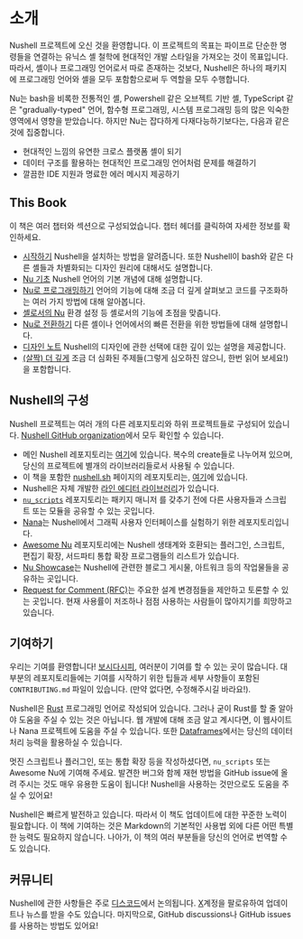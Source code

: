 # 소개

Nushell 프로젝트에 오신 것을 환영합니다.
이 프로젝트의 목표는 파이프로 단순한 명령들을 연결하는 유닉스 셸 철학에 현대적인 개발 스타일을 가져오는 것이 목표입니다.
따라서, 셸이나 프로그래밍 언어로서 따로 존재하는 것보다, Nushell은 하나의 패키지에 프로그래밍 언어와 셸을 모두 포함함으로써 두 역할을 모두 수행합니다.

Nu는 bash을 비록한 전통적인 셸, Powershell 같은 오브젝트 기반 셸, TypeScript 같은 "gradually-typed" 언어, 함수형 프로그래밍, 시스템 프로그래밍 등의 많은 익숙한 영역에서 영향을 받았습니다.
하지만 Nu는 잡다하게 다재다능하기보다는, 다음과 같은 것에 집중합니다.

- 현대적인 느낌의 유연한 크로스 플랫폼 셸이 되기
- 데이터 구조를 활용하는 현대적인 프로그래밍 언어처럼 문제를 해결하기
- 깔끔한 IDE 지원과 명료한 에러 메시지 제공하기

## This Book

이 책은 여러 챕터와 섹션으로 구성되었습니다.
챕터 헤더를 클릭하여 자세한 정보를 확인하세요.

- [시작하기](getting_started.md) Nushell을 설치하는 방법을 알려줍니다. 또한 Nushell이 bash와 같은 다른 셸들과 차별화되는 디자인 원리에 대해서도 설명합니다.
- [Nu 기초](nu_fundamentals.md) Nushell 언어의 기본 개념에 대해 설명합니다.
- [Nu로 프로그래밍하기](programming_in_nu.md) 언어의 기능에 대해 조금 더 깊게 살펴보고 코드를 구조화하는 여러 가지 방법에 대해 알아봅니다.
- [셸로서의 Nu](nu_as_a_shell.md) 환경 설정 등 셸로서의 기능에 초점을 맞춥니다.
- [Nu로 전환하기](coming_to_nu.md) 다른 셸이나 언어에서의 빠른 전환을 위한 방법들에 대해 설명합니다.
- [디자인 노트](design_notes.md) Nushell의 디자인에 관한 선택에 대한 깊이 있는 설명을 제공합니다.
- [(살짝) 더 깊게](advanced.md) 조금 더 심화된 주제들(그렇게 심오하진 않으니, 한번 읽어 보세요!)을 포함합니다.

## Nushell의 구성

Nushell 프로젝트는 여러 개의 다른 레포지토리와 하위 프로젝트들로 구성되어 있습니다.
[Nushell GitHub organization](https://github.com/nushell)에서 모두 확인할 수 있습니다.

- 메인 Nushell 레포지토리는 [여기](https://github.com/nushell/nushell)에 있습니다. 복수의 create들로 나누어져 있으며, 당신의 프로젝트에 별개의 라이브러리들로서 사용될 수 있습니다.
- 이 책을 포함한 [nushell.sh](https://www.nushell.sh) 페이지의 레포지토리는, [여기](https://github.com/nushell/nushell.github.io)에 있습니다.
- Nushell은 자체 개발한 [라인 에디터 라이브러리](https://github.com/nushell/reedline)가 있습니다.
- [`nu_scripts`](https://github.com/nushell/nu_scripts) 레포지토리는 패키지 매니저 를 갖추기 전에 다른 사용자들과 스크립트 또는 모듈을 공유할 수 있는 곳입니다.
- [Nana](https://github.com/nushell/nana)는 Nushell에서 그래픽 사용자 인터페이스를 실험하기 위한 레포지토리입니다.
- [Awesome Nu](https://github.com/nushell/awesome-nu) 레포지토리에는 Nushell 생태계와 호환되는 플러그인, 스크립트, 편집기 확장, 서드파티 통합 확장 프로그램들의 리스트가 있습니다.
- [Nu Showcase](https://github.com/nushell/showcase)는 Nushell에 관련한 블로그 게시물, 아트워크 등의 작업물들을 공유하는 곳입니다.
- [Request for Comment (RFC)](https://github.com/nushell/rfcs)는 주요한 설계 변경점들을 제안하고 토론할 수 있는 곳입니다. 현재 사용률이 저조하나 점점 사용하는 사람들이 많아지기를 희망하고 있습니다.

## 기여하기

우리는 기여를 환영합니다!
[보시다시피](#the-many-parts-of-nushell), 여러분이 기여를 할 수 있는 곳이 많습니다.
대부분의 레포지토리들에는 기여를 시작하기 위한 팁들과 세부 사항들이 포함된 `CONTRIBUTING.md` 파일이 있습니다. (만약 없다면, 수정해주시길 바라요!).

Nushell은 [Rust](https://www.rust-lang.org) 프로그래밍 언어로 작성되어 있습니다.
그러나 굳이 Rust를 할 줄 알아야 도움을 주실 수 있는 것은 아닙니다.
웹 개발에 대해 조금 알고 계시다면, 이 웹사이트나 Nana 프로젝트에 도움을 주실 수 있습니다.
또한 [Dataframes](dataframes.md)에서는 당신의 데이터 처리 능력을 활용하실 수 있습니다.

멋진 스크립트나 플러그인, 또는 통합 확장 등을 작성하셨다면, `nu_scripts` 또는 Awesome Nu에 기여해 주세요.
발견한 버그와 함께 재현 방법을 GitHub issue에 올려 주시는 것도 매우 유용한 도움이 됩니다!
Nushell을 사용하는 것만으로도 도움을 주실 수 있어요!

Nushell은 빠르게 발전하고 있습니다. 따라서 이 책도 업데이트에 대한 꾸준한 노력이 필요합니다.
이 책에 기여하는 것은 Markdown의 기본적인 사용법 외에 다른 어떤 특별한 능력도 필요하지 않습니다.
나아가, 이 책의 여러 부분들을 당신의 언어로 번역할 수도 있습니다.

## 커뮤니티

Nushell에 관한 사항들은 주로 [디스코드](https://discord.com/invite/NtAbbGn)에서 논의됩니다.
[X](https://twitter.com/nu_shell)계정을 팔로유하여 업데이트나 뉴스를 받을 수도 있습니다.
마지막으로, GitHub discussions나 GitHub issues를 사용하는 방법도 있어요!
